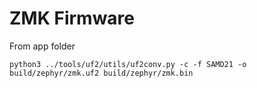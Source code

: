 # ZMK Firmware

From app folder

```
python3 ../tools/uf2/utils/uf2conv.py -c -f SAMD21 -o build/zephyr/zmk.uf2 build/zephyr/zmk.bin
```
